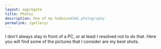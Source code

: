 ```yaml
---
layout: aggregate
title: Photos
description: One of my hobbies#58& photography
permalink: /gallery/
---
```

I don't always stay in front of a PC, or at least I resolved not to do that. Here you will find some of the pictures that I consider are my best shots.